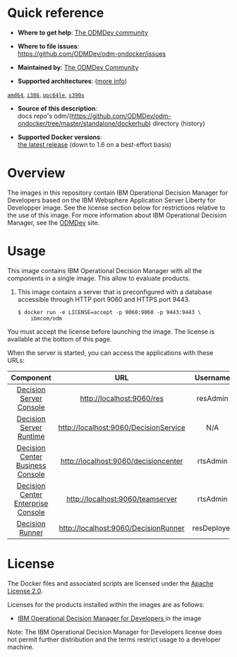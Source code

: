 
# Quick reference

-	**Where to get help**:   [The ODMDev community](https://developer.ibm.com/odm/)

-	**Where to file issues**:  
  https://github.com/ODMDev/odm-ondocker/issues

-	**Maintained by**:   [The ODMDev Community](https://github.com/ODMDev)

-	**Supported architectures**:  ([more info](https://github.com/docker-library/official-images#architectures-other-than-amd64))

  [`amd64`](https://hub.docker.com/r/amd64/websphere-liberty/), [`i386`](https://hub.docker.com/r/i386/websphere-liberty/), [`ppc64le`](https://hub.docker.com/r/ppc64le/websphere-liberty/), [`s390x`](https://hub.docker.com/r/s390x/websphere-liberty/)

  -	**Source of this description**:  
  docs repo's odm/(https://github.com/ODMDev/odm-ondocker/tree/master/standalone/dockerhub) directory (history)

  -	**Supported Docker versions**:  
  	[the latest release](https://github.com/docker/docker-ce/releases/latest) (down to 1.6 on a best-effort basis)

  # Overview

  The images in this repository contain IBM Operational Decision Manager for Developers based on the IBM Websphere Application Server Liberty for Developper image. See the license section below for restrictions relative to the use of this image. For more information about IBM Operational Decision Manager, see the [ODMDev](https://www.ibm.com/support/knowledgecenter/en/SSQP76_8.9.2/com.ibm.odm.dserver.rules.tutorials/tut_gs_topics/odm_dserver_rules_gs.html) site.


  # Usage

This image contains IBM Operational Decision Manager with all the components in a single image.
This allow to evaluate products.

1.	This image contains a server that is preconfigured with a database accessible through HTTP port 9060 and HTTPS port 9443.

  	```console
  	$ docker run -e LICENSE=accept -p 9060:9060 -p 9443:9443 \
  	    ibmcom/odm
  	```
You must accept the license before launching the image. The license is available at the bottom of this page.

When the server is started, you can access the applications with these URLs:

|Component|URL|Username|Password|
|:-----:|:-----:|:-----:|:-----:|
| [Decision Server Console](http://localhost:9060/res) | <http://localhost:9060/res> |resAdmin|resAdmin|
| [Decision Server Runtime](http://localhost:9060/DecisionService) |<http://localhost:9060/DecisionService> |N/A|N/A|
| [Decision Center Business Console]( http://localhost:9060/decisioncenter) |  <http://localhost:9060/decisioncenter> |rtsAdmin|rtsAdmin|
| [Decision Center Enterprise Console]( http://localhost:9060/teamserver) |  <http://localhost:9060/teamserver> |rtsAdmin|rtsAdmin|
| [Decision Runner]( http://localhost:9060/DecisionRunner) |  <http://localhost:9060/DecisionRunner> |resDeployer|resDeployer|


  # License

  The Docker files and associated scripts are licensed under the [Apache License 2.0](http://www.apache.org/licenses/LICENSE-2.0.html).

  Licenses for the products installed within the images are as follows:
  -	[IBM Operational Decision Manager for Developers ](https://raw.githubusercontent.com/ODMDev/odm-ondocker/master/standalone/licenses/Lic_en.txt) in the  image

Note: The IBM Operational Decision Manager for Developers license does not permit further distribution and the terms restrict usage to a developer machine.
